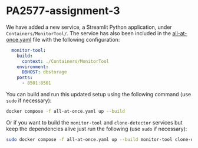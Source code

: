 # PA2577-assignment-3
We have added a new service, a Streamlit Python application, under `Containers/MonitorTool/`. The service has also been included in the [all-at-once.yaml](all-at-once.yaml) file with the following configuration:
```yaml
  monitor-tool:
    build:
      context: ./Containers/MonitorTool
    environment:
      DBHOST: dbstorage
    ports:
      - 8501:8501
```
You can build and run this updated setup using the following command (use `sudo` if necessary):
```bash
docker compose -f all-at-once.yaml up --build
```
Or if you want to build the `monitor-tool` and `clone-detector` services but keep the dependencies alive just run the following (use `sudo` if necessary):
```bash
sudo docker compose -f all-at-once.yaml up --build monitor-tool clone-detector
```
